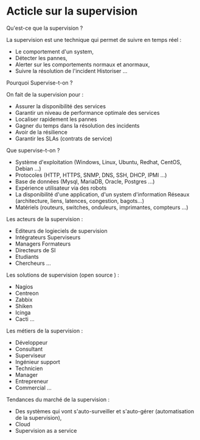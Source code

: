 # Acticle sur la supervision
Qu'est-ce que la supervision ? 

La supervision est une technique qui permet de suivre en temps réel : 
* Le comportement d'un system,
* Détecter les pannes,
* Alerter sur les comportements normaux et anormaux,
* Suivre la résolution de l'incident Historiser ...

Pourquoi Supervise-t-on ? 

On fait de la supervision pour : 
* Assurer la disponibilité des services 
* Garantir un niveau de performance optimale des services 
* Localiser rapidement les pannes 
* Gagner du temps dans la résolution des incidents 
* Avoir de la résilience 
* Garantir les SLAs (contrats de service)

Que supervise-t-on ?

* Système d'exploitation (Windows, Linux, Ubuntu, Redhat, CentOS, Debian ...) 
* Protocoles (HTTP, HTTPS, SNMP, DNS, SSH, DHCP, IPMI ...) 
* Base de données (Mysql, MariaDB, Oracle, Postgres ...) 
* Expérience utilisateur via des robots 
* La disponibilité d'une application, d'un system d'information Réseaux (architecture, liens, latences, congestion, bagots...) 
* Matériels (routeurs, switches, onduleurs, imprimantes, compteurs ...)

Les acteurs de la supervision :
* Editeurs de logieciels de supervision 
* Intégrateurs Superviseurs 
* Managers Formateurs 
* Directeurs de SI 
* Etudiants 
* Chercheurs ...

Les solutions de supervision (open source ) : 
* Nagios
* Centreon
* Zabbix 
* Shiken   
* Icinga  
* Cacti ...

Les métiers de la supervision :
* Développeur 
* Consultant 
* Superviseur 
* Ingénieur support 
* Technicien 
* Manager 
* Entrepreneur
* Commercial ...

Tendances du marché de la supervision : 
* Des systèmes qui vont s'auto-surveiller et s'auto-gérer (automatisation de la supervision), 
* Cloud 
* Supervision as a service
